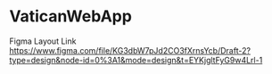 # VaticanWebApp

Figma Layout Link
https://www.figma.com/file/KG3dbW7pJd2CO3fXrnsYcb/Draft-2?type=design&node-id=0%3A1&mode=design&t=EYKjgltFyG9w4Lrl-1
